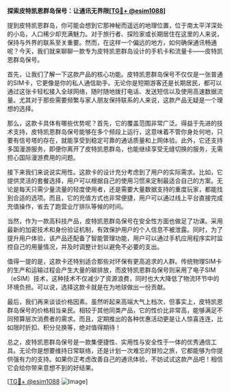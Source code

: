 **探索皮特凯恩群岛保号：让通讯无界限[[TG💪+ @esim1088](https://t.me/s/esim1088)]**

提到皮特凯恩群岛，你可能会想到它那神秘而遥远的地理位置，位于南太平洋深处的小岛，人口稀少却充满魅力。对于旅行者、探险家或长期居住在这里的人来说，保持与外界的联系至关重要。然而，在这样一个偏远的地方，如何确保通讯畅通呢？今天，我们就来聊聊一款专为皮特凯恩群岛设计的手机卡和流量卡——皮特凯恩群岛保号。

首先，让我们了解一下这款产品的核心功能。皮特凯恩群岛保号不仅仅是一张普通的SIM卡，它更像是你的私人通信助手。无论你是短期游客还是长期居民，都可以通过这张卡轻松接入全球网络，随时随地拨打电话、发送短信以及使用高速数据流量。尤其对于那些需要频繁与家人朋友保持联系的人来说，这款产品无疑是一个理想的选择。

那么，这款卡具体有哪些优势呢？首先，它的覆盖范围非常广泛。得益于先进的技术支持，皮特凯恩群岛保号能够在多个频段上运行，这意味着不管你身处何地，只要有信号塔的存在，就能享受到稳定可靠的通话质量和上网体验。此外，它还支持多国漫游服务，即便你离开了皮特凯恩群岛，也能继续享受无缝切换的服务，无需担心国际漫游费用的问题。

接下来我们来说说实用性。这款卡的设计充分考虑到了用户的实际需求。比如，它提供灵活的套餐选择，用户可以根据自己的使用习惯来定制最适合自己的方案。无论是每天只需少量流量的轻度使用者，还是需要大量数据支持的重度玩家，都能找到合适的选项。而且，它的充值方式也非常便捷，用户可以通过线上平台直接完成充值操作，省去了跑营业厅排队等候的时间。

当然，作为一款高科技产品，皮特凯恩群岛保号在安全性方面也做足了功课。采用最新的加密技术和身份验证机制，有效保护用户的个人信息不被泄露。同时，为了提升用户体验，该产品还配备了智能管理功能，用户可以通过手机应用程序实时监控自己的用量情况，并及时调整计划以避免不必要的支出。

值得一提的是，这款卡还特别适合那些对环保有更高追求的人群。传统物理SIM卡的生产和运输过程会产生大量的碳排放，而皮特凯恩群岛保号则采用了电子SIM（eSIM）技术，这种技术不仅减少了资源浪费，同时也大大降低了物流环节中的环境负担。可以说，选择这款卡就是在为地球做出一份贡献。

最后，我们再来谈谈价格因素。虽然听起来高端大气上档次，但事实上，皮特凯恩群岛保号的价格相当亲民。相较于其他同类产品，它的性价比非常高，能够满足不同预算层次消费者的需求。而且，定期推出的各种优惠活动更是让人惊喜连连，比如限时折扣、积分兑换等，绝对值得期待！

总之，皮特凯恩群岛保号是一款集便捷性、实用性与安全性于一体的优秀通信工具。无论你是想要维持日常联络，还是计划一次难忘的冒险之旅，它都能够为你提供强有力的支持。如果你正考虑改善自己的通讯体验，不妨试试这款产品吧！相信它会给你带来意想不到的好结果。

[[TG💪+ @esim1088](https://t.me/s/esim1088) ![Image](https://i.postimg.cc/4NQfJmqS/Snipaste-2025-05-13-00-14-12.png)]